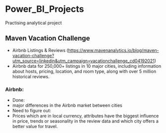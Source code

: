 # Power_BI_Projects
Practising analytical project

## Maven Vacation Challenge

- Airbnb Listings & Reviews (https://www.mavenanalytics.io/blog/maven-vacation-challenge?utm_source=linkedin&utm_campaign=vacationchallenge_cd04192021)
- Airbnb data for 250,000+ listings in 10 major cities, including information about hosts, pricing, location, and room type, along with over 5 million historical reviews.

### Airbnb:
* Done:
* major differences in the Airbnb market between cities
* Need to figure out:
* Prices which are in local currency, attributes have the biggest influence in price, trends or seasonality in the review data and which city offers a better value for travel.


